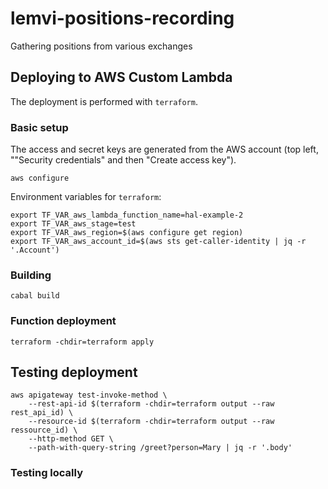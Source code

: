 # lemvi-positions-recording

Gathering positions from various exchanges

## Deploying to AWS Custom Lambda

The deployment is performed with `terraform`.

### Basic setup

The access and secret keys are generated from the AWS account (top left, ""Security credentials" and then "Create access key").

```shell
aws configure
```

Environment variables for `terraform`:

```shell
export TF_VAR_aws_lambda_function_name=hal-example-2
export TF_VAR_aws_stage=test
export TF_VAR_aws_region=$(aws configure get region)
export TF_VAR_aws_account_id=$(aws sts get-caller-identity | jq -r '.Account')
```

### Building

```shell
cabal build
```

### Function deployment

```shell
terraform -chdir=terraform apply
```

## Testing deployment

```shell
aws apigateway test-invoke-method \
    --rest-api-id $(terraform -chdir=terraform output --raw rest_api_id) \
    --resource-id $(terraform -chdir=terraform output --raw ressource_id) \
    --http-method GET \
    --path-with-query-string /greet?person=Mary | jq -r '.body'
```

### Testing locally
